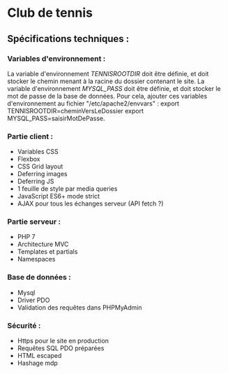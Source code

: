 # Club de tennis

## Spécifications techniques :

### Variables d'environnement :
La variable d'environnement *TENNISROOTDIR* doit être définie, et doit stocker le chemin menant à la racine du dossier contenant le site.
La variable d'environnement *MYSQL_PASS* doit être définie, et doit stocker le mot de passe de la base de données.
Pour cela, ajouter ces variables d'environnement au fichier "/etc/apache2/envvars" : 
export TENNISROOTDIR=cheminVersLeDossier
export MYSQL_PASS=saisirMotDePasse.

### Partie client :
* Variables CSS
* Flexbox
* CSS Grid layout
* Deferring images 
* Deferring JS
* 1 feuille de style par media queries
* JavaScript ES6+ mode strict
* AJAX pour tous les échanges serveur (API fetch ?)

### Partie serveur :
* PHP 7
* Architecture MVC
* Templates et partials
* Namespaces 

### Base de données :
* Mysql
* Driver PDO 
* Validation des requêtes dans PHPMyAdmin 

### Sécurité :
* Https pour le site en production
* Requêtes SQL PDO préparées
* HTML escaped
* Hashage mdp